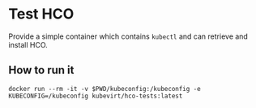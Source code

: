 # Test HCO

Provide a simple container which contains `kubectl` and can retrieve and
install HCO.

## How to run it

```
docker run --rm -it -v $PWD/kubeconfig:/kubeconfig -e KUBECONFIG=/kubeconfig kubevirt/hco-tests:latest
```
